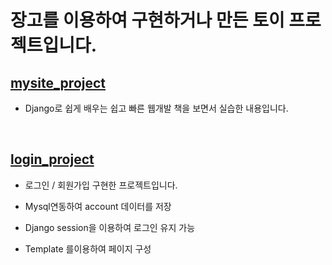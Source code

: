 # 장고를 이용하여 구현하거나 만든 토이 프로젝트입니다.

## [mysite_project](https://github.com/kdh92417/django_project/tree/main/mysite_project)

- Django로 쉽게 배우는 쉽고 빠른 웹개발 책을 보면서 실습한 내용입니다.

<br>

## [login_project](https://github.com/kdh92417/django_project/tree/main/login_project)

- 로그인 / 회원가입 구현한 프로젝트입니다.

- Mysql연동하여 account 데이터를 저장

- Django session을 이용하여 로그인 유지 가능

- Template 를이용하여 페이지 구성
